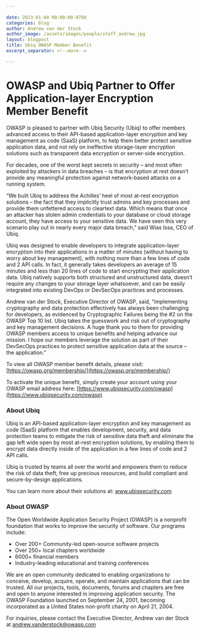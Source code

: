 ```yaml
---
 
date: 2023-01-04 00:00:00-0700
categories: blog
author: Andrew van der Stock
author_image: /assets/images/people/staff_andrew.jpg
layout: blogpost
title: Ubiq OWASP Member Benefit
excerpt_separator: <!--more-->

---
```


# OWASP and Ubiq Partner to Offer Application-layer Encryption Member Benefit

OWASP is pleased to partner with Ubiq Security (Ubiq) to offer members advanced access to their API-based application-layer encryption and key management as code (SaaS) platform, to help them better protect sensitive application data, and not rely on ineffective storage-layer encryption solutions such as transparent data encryption or server-side encryption.

<!--more-->

For decades, one of the worst kept secrets in security – and most often exploited by attackers in data breaches – is that encryption at rest doesn’t provide any meaningful protection against network-based attacks on a running system.

“We built Ubiq to address the Achilles’ heel of most at-rest encryption solutions – the fact that they implicitly trust admins and key processes and provide them unfettered access to cleartext data. Which means that once an attacker has stolen admin credentials to your database or cloud storage account, they have access to your sensitive data. We have seen this very scenario play out in nearly every major data breach,” said Wias Issa, CEO of Ubiq.

Ubiq was designed to enable developers to integrate application-layer encryption into their applications in a matter of minutes (without having to worry about key management), with nothing more than a few lines of code and 2 API calls. In fact, it generally takes developers an average of 15 minutes and less than 20 lines of code to start encrypting their application data. Ubiq natively supports both structured and unstructured data, doesn’t require any changes to your storage layer whatsoever, and can be easily integrated into existing DevOps or DevSecOps practices and processes.

Andrew van der Stock, Executive Director of OWASP, said, “implementing cryptography and data protection effectively has always been challenging for developers, as evidenced by Cryptographic Failures being the #2 on the OWASP Top 10 list. Ubiq takes the guesswork and risk out of cryptography and key management decisions. A huge thank you to them for providing OWASP members access to unique benefits and helping advance our mission. I hope our members leverage the solution as part of their DevSecOps practices to protect sensitive application data at the source – the application.”  

To view all OWASP member benefit details, please visit: [https://owasp.org/membership/](https://owasp.org/membership/)

To activate the unique benefit, simply create your account using your OWASP email address here: [https://www.ubiqsecurity.com/owasp](https://www.ubiqsecurity.com/owasp)

### About Ubiq

Ubiq is an API-based application-layer encryption and key management as code (SaaS) platform that enables development, security, and data protection teams to mitigate the risk of sensitive data theft and eliminate the gap left wide open by most at-rest encryption solutions, by enabling them to encrypt data directly inside of the application in a few lines of code and 2 API calls.

Ubiq is trusted by teams all over the world and empowers them to reduce the risk of data theft, free up precious resources, and build compliant and secure-by-design applications.

You can learn more about their solutions at: www.ubiqsecurity.com

### About OWASP

The Open Worldwide Application Security Project (OWASP) is a nonprofit foundation that works to improve the security of software. Our programs include:

- Over 200+ Community-led open-source software projects
- Over 250+ local chapters worldwide
- 6000+ financial members
- Industry-leading educational and training conferences

We are an open community dedicated to enabling organizations to conceive, develop, acquire, operate, and maintain applications that can be trusted. All our projects, tools, documents, forums and chapters are free and open to anyone interested in improving application security. The OWASP Foundation launched on September 24, 2001, becoming incorporated as a United States non-profit charity on April 21, 2004.

For inquiries, please contact the Executive Director, Andrew van der Stock at andrew.vanderstock@owasp.com
